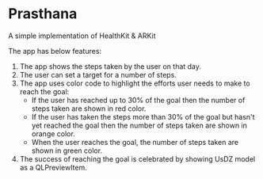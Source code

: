 # Prasthana
A simple implementation of HealthKit &amp; ARKit

The app has below features:
1. The app shows the steps taken by the user on that day.
2. The user can set a target for a number of steps.
3. The app uses color code to highlight the efforts user needs to make to reach the goal:
     - If the user has reached up to 30% of the goal then the number of steps taken are shown in red color.
     - If the user has taken the steps more than 30% of the goal but hasn't yet reached the goal then the number of steps taken are shown in orange color.  
     - When the user reaches the goal, the number of steps taken are shown in green color.
4. The success of reaching the goal is celebrated by showing UsDZ model as a QLPreviewItem.
